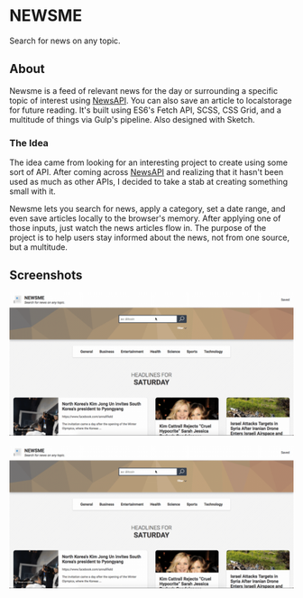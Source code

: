 # NEWSME

Search for news on any topic.

## About

Newsme is a feed of relevant news for the day or surrounding a specific topic of interest using [NewsAPI](https://newsapi.org/). You can also save an article to localstorage for future reading. It's built using ES6's Fetch API, SCSS, CSS Grid, and a multitude of things via Gulp's pipeline. Also designed with Sketch.

### The Idea

The idea came from looking for an interesting project to create using some sort of API. After coming across [NewsAPI](https://newsapi.org/) and realizing that it hasn't been used as much as other APIs, I decided to take a stab at creating something small with it.

Newsme lets you search for news, apply a category, set a date range, and even save articles locally to the browser's memory. After applying one of those inputs, just watch the news articles flow in. The purpose of the project is to help users stay informed about the news, not from one source, but a multitude.

## Screenshots

![GIF of userflow](/app/images/screenshots/newsme-1.gif 'GIF of Userflow')

![Screenshot of Application](/app/images/screenshots/newsme-1.gif 'Screenshot of Application')
